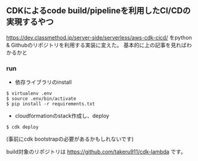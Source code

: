 ## CDKによるcode build/pipelineを利用したCI/CDの実現するやつ

https://dev.classmethod.jp/server-side/serverless/aws-cdk-cicd/
をpython & Githubのリポジトリを利用する実装に変えた。
基本的に上の記事を見ればわかるかと

### run

* 依存ライブラリのinstall

```
$ virtualenv .env
$ source .env/bin/activate
$ pip install -r requirements.txt
```

* cloudformationのstack作成し、deploy

```
$ cdk deploy
```
(事前にcdk bootstrapの必要があるかもしれないです)

build対象のリポジトリは https://github.com/takeru911/cdk-lambda です。
